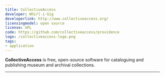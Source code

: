 ```yaml
---
title: CollectiveAccess
developer: Whirl-i-Gig
developerlink: http://www.collectiveaccess.org/
licensingmodel: open source
license: GPL
code: https://github.com/collectiveaccess/providence
logo: /collectiveaccess-logo.png
tags:
- application
---
```

__CollectiveAccess__ is free, open-source software for cataloguing and publishing museum and archival collections.

---
